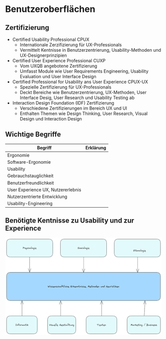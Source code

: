 # Benutzeroberflächen

## Zertifizierung
+ Certified Usability Professional CPUX
    + Internationale Zerzifizierung für UX-Professionals
    + Vermittelt Kentnisse in Benutzerzentrierung, Usability-Methoden und UX-Designerprinzipien
+ Certified User Experience Professional CUXP
    + Vom UXQB angebotene Zertifizierung
    + Umfasst Module wie User Requirements Engineering, Usability Evaluation und User Interface Design
+ Certified Professional for Usability ans User Experience CPUX-UX
    + Spezielle Zertifizierung für UX-Professionals
    + Deckt Bereiche wie Benutzerzentrierung, UX-Methoden, User Interface Desig, User Research und Usability Testing ab
+ Interaction Design Foundation (IDF) Zertifizierung
    + Verschiedene Zertifizierungen im Bereich UX und UI
    + Enthalten Themen wie Design Thinking, User Research, Visual Design und Interaction Design


## Wichtige Begriffe
|Begriff|Erklärung|
|---|---|
|Ergonomie||
|Software-Ergonomie||
|Usability||
|Gebrauchstauglichkeit||
|Benutzerfreundlichkeit||
|User Experience UX, Nutzererlebnis||
|Nutzerzentrierte Entwicklung||
|Usability-Engineering||

## Benötigte Kentnisse zu Usability und zur Experience
![Alt text](./img/kentnisse.png)